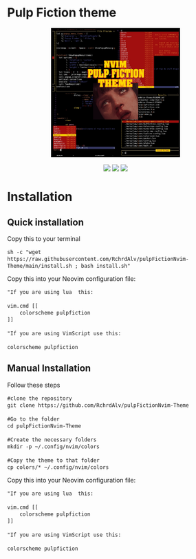 # Pulp Fiction theme

<p align="center">
  <img src=".imgs/themepic.jpg" width="300" >

</p>
<p align="Center">
  <img src="https://img.shields.io/badge/LICENSE-MIT-redstyle=plastic&logo">
  <img src="https://img.shields.io/badge/N-Neovim-yellow" >
  <img src="https://img.shields.io/badge/-VimScript-success" >
</p>

# Installation

## Quick installation
Copy this to your terminal


```
sh -c "wget https://raw.githubusercontent.com/RchrdAlv/pulpFictionNvim-Theme/main/install.sh ; bash install.sh"
```
Copy this into your Neovim configuration file:


```vim
"If you are using lua  this:

vim.cmd [[
    colorscheme pulpfiction
]]

"If you are using VimScript use this:

colorscheme pulpfiction
```



## Manual Installation
Follow these steps


```
#clone the repository
git clone https://github.com/RchrdAlv/pulpFictionNvim-Theme

#Go to the folder
cd pulpFictionNvim-Theme

#Create the necessary folders
mkdir -p ~/.config/nvim/colors

#Copy the theme to that folder
cp colors/* ~/.config/nvim/colors
```
Copy this into your Neovim configuration file:

```vim
"If you are using lua  this:

vim.cmd [[
    colorscheme pulpfiction
]]

"If you are using VimScript use this:

colorscheme pulpfiction
```

